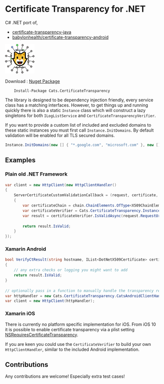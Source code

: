 # Certificate Transparency for .NET

C# .NET port of,

- [certificate-transparency-java](https://github.com/google/certificate-transparency-java)
- [babylonhealth/certificate-transparency-android](https://github.com/babylonhealth/certificate-transparency-android)

![Cats.CertificateTransparency Logo](https://github.com/dmariogatto/certificate-transparency/raw/main/logo.png)

Download : [Nuget Package](https://www.nuget.org/packages/Cats.CertificateTransparency)

```
    Install-Package Cats.CertificateTransparency
```

The library is designed to be dependency injection friendly, every service class has a matching interfaces. However, to get things up and running quickly there is also a static `Instance` class which will construct a lazy singletons for both `ILogListService` and `CertificateTransparencyVerifier`.

If you want to provide a custom list of included and excluded domains to these static instances you must first call `Instance.InitDomains`. By default validation will be enabled for all TLS secured domains.

```csharp
Instance.InitDomains(new [] { "*.google.com", "microsoft.com" }, new [] { "nuget.org" });
```

## Examples

### Plain old .NET Framework

```csharp
var client = new HttpClient(new HttpClientHandler()
{
    ServerCertificateCustomValidationCallback = (request, certificate, chain, sslPolicyErrors) =>
    {
        var certificateChain = chain.ChainElements.OfType<X509ChainElement>().Select(i => i.Certificate).ToList();
        var certificateVerifier = Cats.CertificateTransparency.Instance.CertificateTransparencyVerifier;
        var result = certificateVerifier.IsValidAsync(request.RequestUri.Host, certificateChain, CancellationToken.None).Result;

        return result.IsValid;
    }
});
```

### Xamarin Android

```csharp
bool VerifyCtResult(string hostname, IList<DotNetX509Certificate> certificateChain, CtVerificationResult result)
{
    // any extra checks or logging you might want to add
    return result.IsValid;
}

// optionally pass in a function to manually handle the transparency result
var httpHandler = new Cats.CertificateTransparency.CatsAndroidClientHandler(VerifyCtResult);
var client = new HttpClient(httpHandler);
```

### Xamarin iOS

There is currently no platform specific implementation for iOS. From iOS 10 it is possible to enable certificate transparency via a plist setting [NSRequiresCertificateTransparency](https://developer.apple.com/documentation/bundleresources/information_property_list/nsapptransportsecurity/nsexceptiondomains).

If you are keen you could use the `CertificateVerifier` to build your own `HttpClientHandler`, similar to the included Android implementation.

## Contributions

Any contributions are welcome! Especially extra test cases!
